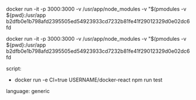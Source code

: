 <!-- POWERSHELL -->

docker run -it -p 3000:3000 -v /usr/app/node_modules -v "$(pmodules -v ${pwd}:/usr/app b2dfb0e1b798afd2395505ed54923933cd7232b81fe41f29012329d0e02dc6fd

<!--  -->

docker run -it -p 3000:3000 -v /usr/app/node_modules -v "$(pmodules -v ${pwd}:/usr/app b2dfb0e1b798afd2395505ed54923933cd7232b81fe41f29012329d0e02dc6fd

script:

- docker run -e CI=true USERNAME/docker-react npm run test

language: generic
